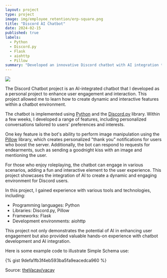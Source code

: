 ```yaml
---
layout: project
type: project
image: img/employee_retention/erp-square.png
title: "Discord AI Chatbot"
date: 2024-02-15
published: true
labels:
  - Python
  - Discord.py
  - Flask
  - aiohttp
  - Pillow
summary: "Developed an innovative Discord chatbot with AI integration to enhance user engagement. The chatsbot supports personalized chats and can send images, offering a dynamic and interactive experience for users."
---
```


<img class="img-fluid" src="../img/employee_retention/vacay-home-page.png">

The Discord Chatbot project is an AI-integrated chatbot that I developed as a personal project to enhance user engagement and interaction. This project allowed me to learn how to create dynamic and interactive features within a chatbot environment.

The chatbot is implemented using [Python](https://python.org) and the [Discord.py](https://discordpy.readthedocs.io/) library. Within a few weeks, I developed a range of features, including personalized conversations tailored to users' preferences and interests.

One key feature is the bot's ability to perform image manipulation using the [Pillow](https://python-pillow.org/) library, which creates personalized "thank you" notifications for users who boost the server. Additionally, the bot can respond to requests for endearments, such as sending a goodnight kiss with an image and mentioning the user.

For those who enjoy roleplaying, the chatbot can engage in various scenarios, adding a fun and interactive element to the user experience. This project showcases the integration of AI to create a dynamic and engaging environment for Discord users.

In this project, I gained experience with various tools and technologies, including:
- Programming languages: Python
- Libraries: Discord.py, Pillow
- Frameworks: Flask
- Development environments: aiohttp

This project not only demonstrates the potential of AI in enhancing user engagement but also provided valuable hands-on experience with chatbot development and AI integration.

Here is some example code to illustrate Simple Schema use:

{% gist 9defa1fb3f4eb593ba5fa9eacedca960 %}
 
Source: <a href="https://github.com/theVacay/vacay">theVacay/vacay</a>

